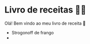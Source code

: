 # Livro de receitas :man_cook:

Olá! Bem vindo ao meu livro de receita :wave:



- Strogonoff de frango 
- 





